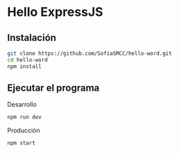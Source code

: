 # Hello ExpressJS

## Instalación

```bash
git clone https://github.com/SofiaSMCC/hello-word.git
cd hello-word
npm install
```

## Ejecutar el programa

Desarrollo

```bash
npm run dev
```

Producción

```bash
npm start
```
